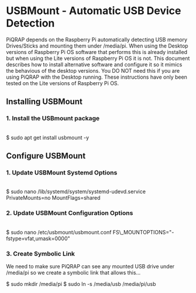 # USBMount - Automatic USB Device Detection

PiQRAP depends on the Raspberry Pi automatically detecting USB memory Drives/Sticks and mounting them under /media/pi.
When using the Desktop versions of Raspberry Pi OS software that performs this is already installed but when using the Lite versions of Raspberry Pi OS it is not.
This document describes how to install alternative software and configure it so it mimics the behavious of the desktop versions.
You DO NOT need this if you are using PiQRAP with the Desktop running.
These instructions have only been tested on the Lite versions of Raspberry Pi OS.

## Installing USBMount

### 1\. Install the USBmount package
<br>
$ sudo apt get install usbmount -y

## Configure USBMount

### 1\. Update USBMount Systemd Options
<br>
$ sudo nano /lib/systemd/system/systemd-udevd.service
PrivateMounts=no
MountFlags=shared

### 2\. Update USBMount Configuration Options
<br>
$ sudo nano /etc/usbmount/usbmount.conf
FS\_MOUNTOPTIONS="-fstype=vfat,umask=0000"

### 3\. Create Symbolic Link

We need to make sure PiQRAP can see any mounted USB drive under /media/pi so we create a symbolic link that allows this...

$ sudo mkdir /media/pi
$ sudo ln -s /media/usb /media/pi/usb